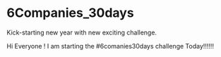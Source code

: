 # 6Companies_30days
Kick-starting new year with new exciting challenge.

Hi Everyone !
I am starting the #6comanies30days challenge Today!!!!!!

